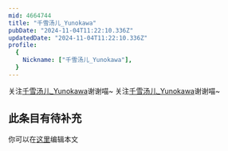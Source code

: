```yaml
---
mid: 4664744
title: "千雪汤儿_Yunokawa"
pubDate: "2024-11-04T11:22:10.336Z"
updatedDate: "2024-11-04T11:22:10.336Z"
profile:
  {
    Nickname: ["千雪汤儿_Yunokawa"],
  }
---
```


关注[千雪汤儿_Yunokawa](https://space.bilibili.com/4664744)谢谢喵~ 关注[千雪汤儿_Yunokawa](https://space.bilibili.com/4664744)谢谢喵~

## 此条目有待补充
你可以在[这里](https://github.com/Yuhanawa/VTuber.ICU-Content/edit/master/v/千雪汤儿_Yunokawa/index.md)编辑本文
